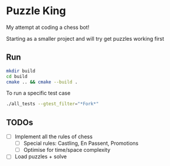 # Puzzle King

My attempt at coding a chess bot!

Starting as a smaller project and will try get puzzles working first

## Run

```sh
mkdir build
cd build
cmake .. && cmake --build .
```

To run a specific test case

```sh
./all_tests --gtest_filter="*Fork*"
```

## TODOs

- [ ] Implement all the rules of chess
  - [ ] Special rules: Castling, En Passent, Promotions
  - [ ] Optimise for time/space complexity
- [ ] Load puzzles + solve
